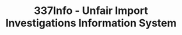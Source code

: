 ---
layout: default
bigquery: https://console.cloud.google.com/bigquery?p=patents-public-data&d=usitc_investigations&page=dataset&project=sheets-management-319211
citation: US International Trade Commission 337Info Unfair Import Investigations Information
  System
contributors: US International Trade Comission
cost: None
description: US International Trade Commission 337Info Unfair Import Investigations
  Information System contains data on investigations done under Section 337. Section
  337 declares the infringement of certain statutory intellectual property rights
  and other forms of unfair competition in import trade to be unlawful practices.
  Most Section 337 investigations involve allegations of patent or registered trademark
  infringement.
documentation: FAQ and tutorial available on the site
last_edit: Mon, 04 Apr 2022 19:10:40 GMT
location: https://pubapps2.usitc.gov/337external/
maintained_by: US International Trade Comission
schema_fields: '[''investigationTermDate'', ''currentStatus'', ''patentNumber'', ''startDateMarkmanHearing'',
  ''ouiiParticipation'', ''title'', ''respondent'', ''docketNo'', ''actualEndDateEvidHear'',
  ''teoReliefGranted'', ''lastUpdated'', ''teoProceedingInvolved'', ''targetDate'',
  ''currentActiveALJ'', ''internalRemand'', ''finalIdOnViolationIssue'', ''copyrightNumbers'',
  ''htsNumbers'', ''gcAttorney'', ''scheduledEndDateEvidHear'', ''reportingRequirements'',
  ''investigationType'', ''issueDateOtherNonFinal'', ''publication_number'', ''trademarkNumbers'',
  ''teoIdDueDate'', ''scheduledStartDateEvidHear'', ''complainant'', ''markmanHearing'',
  ''teoIdIssueDate'', ''investigationNo'', ''dateCreated'', ''id'', ''finalDetViolation'',
  ''dateComplaintFiled'', ''ouiiAttorney'', ''finalDetNoViolation'', ''aljAssigned'',
  ''patentNumbers'', ''finalIdOnViolationDue'', ''endDateMarkmanHearing'', ''cafcAppeals'',
  ''actualStartDateEvidHear'', ''dateOfPublicationFrNotice'', ''invUnfairAct'']'
shortname: unfair_import_investigations
tags:
- import
- legal
- trade
timeframe: 2008-2021 (prior to 2008 downloadable as a JSON file)
title: 337Info - Unfair Import Investigations Information System
uuid: 2721f5ec-e599-4890-9265-9706719fc71e
---